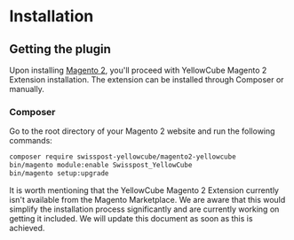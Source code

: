 # Installation

## Getting the plugin <a id="getting-the-plugin"></a>

Upon installing [Magento 2](https://devdocs.magento.com/guides/v2.3/install-gde/bk-install-guide.html), you'll proceed with YellowCube Magento 2 Extension installation. The extension can be installed through Composer or manually.

### Composer <a id="using-the-admin-interface"></a>

Go to the root directory of your Magento 2 website and run the following commands:

```diff
composer require swisspost-yellowcube/magento2-yellowcube
bin/magento module:enable Swisspost_YellowCube
bin/magento setup:upgrade
```

It is worth mentioning that the YellowCube Magento 2 Extension currently isn't available from the Magento Marketplace. We are aware that this would simplify the installation process significantly and are currently working on getting it included. We will update this document as soon as this is achieved.

##  <a id="activation"></a>

